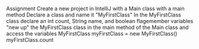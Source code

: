 Assignment 
Create a new project in IntelliJ with a Main class with a main method
Declare a class and name it "MyFirstClass"
In the MyFirstClass class declare an int count, String name, and boolean flagemember variables
"new up" the MyFirstClass class in the main method of the Main class and access the variables 
MyFirstClass myFirstClass = new MyFirstClass()
myFirstClass.count
